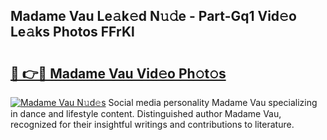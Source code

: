 ## Madame Vau Le𝚊k𝚎d N𝚞𝚍e - Part-Gq1 Vid𝚎o Le𝚊ks Photos FFrKl

# <h2><a href="http://fbduur7.evod.top/?m=Madame+Vau">🔗 👉🔴 Madame Vau Vid𝚎o Ph𝚘t𝚘s</a></h2>

[![Madame Vau N𝚞d𝚎s](https://i.imgur.com/8V9OHl7.gif)](http://fbduur7.evod.top/?m=Madame+Vau)
Social media personality Madame Vau specializing in dance and lifestyle content. Distinguished author Madame Vau, recognized for their insightful writings and contributions to literature. 
